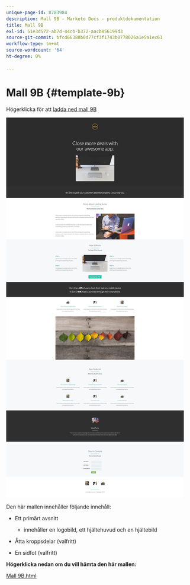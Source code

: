 ```yaml
---
unique-page-id: 8783984
description: Mall 9B - Marketo Docs - produktdokumentation
title: Mall 9B
exl-id: 51e3d572-ab7d-44cb-b372-aacb856199d3
source-git-commit: bfcd66388b0d77cf3f1743b0778026a1e5a1ec61
workflow-type: tm+mt
source-wordcount: '64'
ht-degree: 0%

---
```


# Mall 9B {#template-9b}

Högerklicka för att [ladda ned mall 9B](https://experienceleague.adobe.com/landing/marketo/lp-templates/template-9b.html)

![](assets/image2015-7-28-15-3a21-3a14.png)

Den här mallen innehåller följande innehåll:

* Ett primärt avsnitt

   * innehåller en logobild, ett hjältehuvud och en hjältebild

* Åtta kroppsdelar (valfritt)
* En sidfot (valfritt)

**Högerklicka nedan om du vill hämta den här mallen:**

[Mall 9B.html](https://experienceleague.adobe.com/landing/marketo/lp-templates/template-9b.html)
